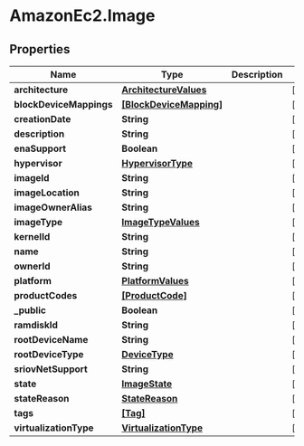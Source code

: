 # AmazonEc2.Image

## Properties

Name | Type | Description | Notes
------------ | ------------- | ------------- | -------------
**architecture** | [**ArchitectureValues**](ArchitectureValues.md) |  | [optional] 
**blockDeviceMappings** | [**[BlockDeviceMapping]**](BlockDeviceMapping.md) |  | [optional] 
**creationDate** | **String** |  | [optional] 
**description** | **String** |  | [optional] 
**enaSupport** | **Boolean** |  | [optional] 
**hypervisor** | [**HypervisorType**](HypervisorType.md) |  | [optional] 
**imageId** | **String** |  | [optional] 
**imageLocation** | **String** |  | [optional] 
**imageOwnerAlias** | **String** |  | [optional] 
**imageType** | [**ImageTypeValues**](ImageTypeValues.md) |  | [optional] 
**kernelId** | **String** |  | [optional] 
**name** | **String** |  | [optional] 
**ownerId** | **String** |  | [optional] 
**platform** | [**PlatformValues**](PlatformValues.md) |  | [optional] 
**productCodes** | [**[ProductCode]**](ProductCode.md) |  | [optional] 
**_public** | **Boolean** |  | [optional] 
**ramdiskId** | **String** |  | [optional] 
**rootDeviceName** | **String** |  | [optional] 
**rootDeviceType** | [**DeviceType**](DeviceType.md) |  | [optional] 
**sriovNetSupport** | **String** |  | [optional] 
**state** | [**ImageState**](ImageState.md) |  | [optional] 
**stateReason** | [**StateReason**](StateReason.md) |  | [optional] 
**tags** | [**[Tag]**](Tag.md) |  | [optional] 
**virtualizationType** | [**VirtualizationType**](VirtualizationType.md) |  | [optional] 


